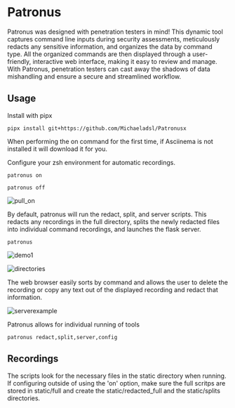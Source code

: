 # Patronus
Patronus was designed with penetration testers in mind! This dynamic tool captures command line inputs during security assessments, meticulously redacts any sensitive information, and organizes the data by command type. All the organized commands are then displayed through a user-friendly, interactive web interface, making it easy to review and manage. With Patronus, penetration testers can cast away the shadows of data mishandling and ensure a secure and streamlined workflow.


## Usage

Install with pipx
```
pipx install git+https://github.com/Michaeladsl/Patronusx
```


When performing the on command for the first time, if Asciinema is not installed it will download it for you.

Configure your zsh environment for automatic recordings.
```
patronus on
```
```
patronus off
```
![pull_on](https://github.com/Michaeladsl/Patronus/assets/89179287/7a2ff40d-4058-4e1b-9bbc-fc63805731e7)





By default, patronus will run the redact, split, and server scripts. This redacts any recordings in the full directory, splits the newly redacted files into individual command recordings, and launches the flask server.
```
patronus
```
![demo1](https://github.com/Michaeladsl/Patronus/assets/89179287/096e32e1-47cf-429b-ab12-b3c5e7e1a8db)


![directories](https://github.com/Michaeladsl/Patronus/assets/89179287/2a33982d-032d-4a0c-82c4-508db7bddb25)


The web browser easily sorts by command and allows the user to delete the recording or copy any text out of the displayed recording and redact that information.

![serverexample](https://github.com/Michaeladsl/Patronus/assets/89179287/11bbaab2-473e-4315-befa-18f302dd1515)





Patronus allows for individual running of tools
```
patronus redact,split,server,config
```


## Recordings
The scripts look for the necessary files in the static directory when running. If configuring outside of using the 'on' option, make sure the full scritps are stored in static/full and create the static/redacted_full and the static/splits directories.
